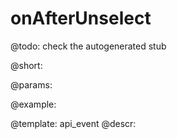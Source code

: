 onAfterUnselect
=============

@todo:
	check the autogenerated stub

@short:
	

@params:

@example:


@template:	api_event
@descr:

